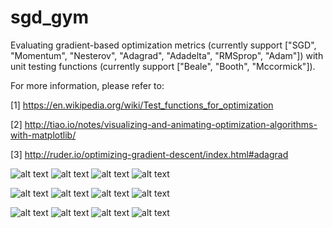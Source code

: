 # sgd_gym

Evaluating gradient-based optimization metrics (currently support ["SGD", "Momentum", "Nesterov", "Adagrad", "Adadelta", "RMSprop", "Adam"]) with unit testing functions (currently support ["Beale", "Booth", "Mccormick"]).

For more information, please refer to:

[1] https://en.wikipedia.org/wiki/Test_functions_for_optimization

[2] http://tiao.io/notes/visualizing-and-animating-optimization-algorithms-with-matplotlib/

[3] http://ruder.io/optimizing-gradient-descent/index.html#adagrad

![alt text](images/Beale.png "Beale function")
![alt text](images/Beale_gradient.png "Beale_gradient function")
![alt text](images/Beale_0.png "Beale_0")
![alt text](images/Beale_1.png "Beale_1")

![alt text](images/Booth.png "Booth function")
![alt text](images/Booth_gradient.png "Booth_gradient function")
![alt text](images/Booth_0.png "Booth_0")
![alt text](images/Booth_1.png "Booth_1")

![alt text](images/Mccormick.png "Mccormick function")
![alt text](images/Mccormick_gradient.png "Mccormick_gradient function")
![alt text](images/Mccormick_0.png "Mccormick_0")
![alt text](images/Mccormick_1.png "Mccormick_1")
